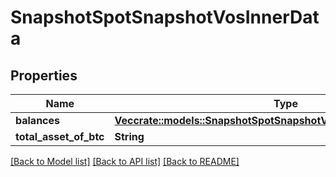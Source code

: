 # SnapshotSpotSnapshotVosInnerData

## Properties

Name | Type | Description | Notes
------------ | ------------- | ------------- | -------------
**balances** | [**Vec<crate::models::SnapshotSpotSnapshotVosInnerDataBalancesInner>**](snapshotSpot_snapshotVos_inner_data_balances_inner.md) |  | 
**total_asset_of_btc** | **String** |  | 

[[Back to Model list]](../README.md#documentation-for-models) [[Back to API list]](../README.md#documentation-for-api-endpoints) [[Back to README]](../README.md)


